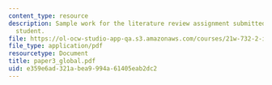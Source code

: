 ```yaml
---
content_type: resource
description: Sample work for the literature review assignment submitted by an anonymous
  student.
file: https://ol-ocw-studio-app-qa.s3.amazonaws.com/courses/21w-732-2-introduction-to-technical-communication-ethics-in-science-and-technology-fall-2006/e359e6ad321abea9994a61405eab2dc2_paper3_global.pdf
file_type: application/pdf
resourcetype: Document
title: paper3_global.pdf
uid: e359e6ad-321a-bea9-994a-61405eab2dc2
---
```

